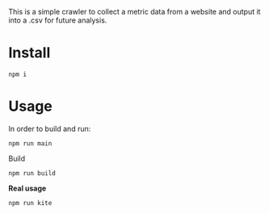
This is a simple crawler to collect a metric data from a website and output it into a .csv for future analysis.

Install
=======

`npm i`

Usage
======

In order to build and run:

`npm run main`

Build

`npm run build`

**Real usage**

`npm run kite`
